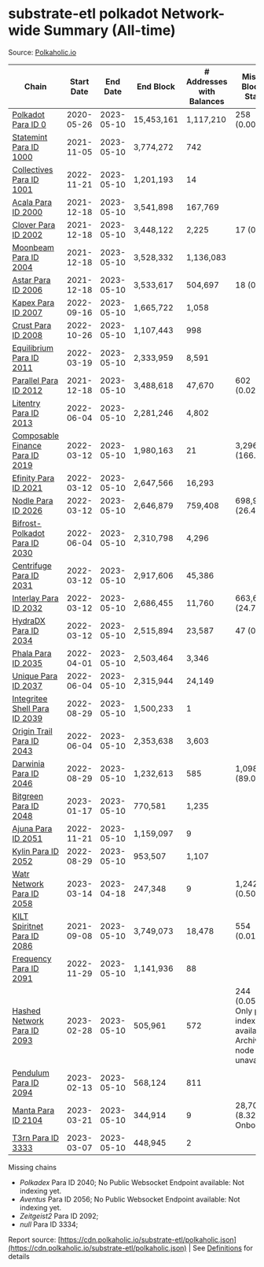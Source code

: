 # substrate-etl polkadot Network-wide Summary (All-time)

Source: [Polkaholic.io](https://polkaholic.io)


| Chain            | Start Date | End Date | End Block | # Addresses with Balances | Missing Blocks / Status |
| ---------------- | ---------- | ---------| --------- | ------------------------- | ----------------------- |
| [Polkadot Para ID 0](/polkadot/0-polkadot) | 2020-05-26 | 2023-05-10 | 15,453,161 |  1,117,210 | 258 (0.00%)  |
| [Statemint Para ID 1000](/polkadot/1000-statemint) | 2021-11-05 | 2023-05-10 | 3,774,272 |  742 |    |
| [Collectives Para ID 1001](/polkadot/1001-collectives) | 2022-11-21 | 2023-05-10 | 1,201,193 |  14 |    |
| [Acala Para ID 2000](/polkadot/2000-acala) | 2021-12-18 | 2023-05-10 | 3,541,898 |  167,769 |    |
| [Clover Para ID 2002](/polkadot/2002-clover) | 2021-12-18 | 2023-05-10 | 3,448,122 |  2,225 | 17 (0.00%)  |
| [Moonbeam Para ID 2004](/polkadot/2004-moonbeam) | 2021-12-18 | 2023-05-10 | 3,528,332 |  1,136,083 |    |
| [Astar Para ID 2006](/polkadot/2006-astar) | 2021-12-18 | 2023-05-10 | 3,533,617 |  504,697 | 18 (0.00%)  |
| [Kapex Para ID 2007](/polkadot/2007-kapex) | 2022-09-16 | 2023-05-10 | 1,665,722 |  1,058 |    |
| [Crust Para ID 2008](/polkadot/2008-crust) | 2022-10-26 | 2023-05-10 | 1,107,443 |  998 |    |
| [Equilibrium Para ID 2011](/polkadot/2011-equilibrium) | 2022-03-19 | 2023-05-10 | 2,333,959 |  8,591 |    |
| [Parallel Para ID 2012](/polkadot/2012-parallel) | 2021-12-18 | 2023-05-10 | 3,488,618 |  47,670 | 602 (0.02%)  |
| [Litentry Para ID 2013](/polkadot/2013-litentry) | 2022-06-04 | 2023-05-10 | 2,281,246 |  4,802 |    |
| [Composable Finance Para ID 2019](/polkadot/2019-composable) | 2022-03-12 | 2023-05-10 | 1,980,163 |  21 | 3,296,718 (166.49%)  |
| [Efinity Para ID 2021](/polkadot/2021-efinity) | 2022-03-12 | 2023-05-10 | 2,647,566 |  16,293 |    |
| [Nodle Para ID 2026](/polkadot/2026-nodle) | 2022-03-12 | 2023-05-10 | 2,646,879 |  759,408 | 698,978 (26.41%)  |
| [Bifrost-Polkadot Para ID 2030](/polkadot/2030-bifrost-dot) | 2022-06-04 | 2023-05-10 | 2,310,798 |  4,296 |    |
| [Centrifuge Para ID 2031](/polkadot/2031-centrifuge) | 2022-03-12 | 2023-05-10 | 2,917,606 |  45,386 |    |
| [Interlay Para ID 2032](/polkadot/2032-interlay) | 2022-03-12 | 2023-05-10 | 2,686,455 |  11,760 | 663,696 (24.71%)  |
| [HydraDX Para ID 2034](/polkadot/2034-hydradx) | 2022-03-12 | 2023-05-10 | 2,515,894 |  23,587 | 47 (0.00%)  |
| [Phala Para ID 2035](/polkadot/2035-phala) | 2022-04-01 | 2023-05-10 | 2,503,464 |  3,346 |    |
| [Unique Para ID 2037](/polkadot/2037-unique) | 2022-06-04 | 2023-05-10 | 2,315,944 |  24,149 |    |
| [Integritee Shell Para ID 2039](/polkadot/2039-integritee-shell) | 2022-08-29 | 2023-05-10 | 1,500,233 |  1 |    |
| [Origin Trail Para ID 2043](/polkadot/2043-origintrail) | 2022-06-04 | 2023-05-10 | 2,353,638 |  3,603 |    |
| [Darwinia Para ID 2046](/polkadot/2046-darwinia) | 2022-08-29 | 2023-05-10 | 1,232,613 |  585 | 1,098,057 (89.08%)  |
| [Bitgreen Para ID 2048](/polkadot/2048-bitgreen) | 2023-01-17 | 2023-05-10 | 770,581 |  1,235 |    |
| [Ajuna Para ID 2051](/polkadot/2051-ajuna) | 2022-11-21 | 2023-05-10 | 1,159,097 |  9 |    |
| [Kylin Para ID 2052](/polkadot/2052-kylin) | 2022-08-29 | 2023-05-10 | 953,507 |  1,107 |    |
| [Watr Network Para ID 2058](/polkadot/2058-watr) | 2023-03-14 | 2023-04-18 | 247,348 |  9 | 1,242 (0.50%)  |
| [KILT Spiritnet Para ID 2086](/polkadot/2086-kilt) | 2021-09-08 | 2023-05-10 | 3,749,073 |  18,478 | 554 (0.01%)  |
| [Frequency Para ID 2091](/polkadot/2091-frequency) | 2022-11-29 | 2023-05-10 | 1,141,936 |  88 |    |
| [Hashed Network Para ID 2093](/polkadot/2093-hashed) | 2023-02-28 | 2023-05-10 | 505,961 |  572 | 244 (0.05%) Only partial index available: Archive node unavailable |
| [Pendulum Para ID 2094](/polkadot/2094-pendulum) | 2023-02-13 | 2023-05-10 | 568,124 |  811 |    |
| [Manta Para ID 2104](/polkadot/2104-manta) | 2023-03-21 | 2023-05-10 | 344,914 |  9 | 28,703 (8.32%) Onboarding |
| [T3rn Para ID 3333](/polkadot/3333-t3rn) | 2023-03-07 | 2023-05-10 | 448,945 |  2 |    |

Missing chains


* *Polkadex* Para ID 2040; No Public Websocket Endpoint available: Not indexing yet.
* *Aventus* Para ID 2056; No Public Websocket Endpoint available: Not indexing yet.
* *Zeitgeist2* Para ID 2092; 
* *null* Para ID 3334; 

Report source: [https://cdn.polkaholic.io/substrate-etl/polkaholic.json](https://cdn.polkaholic.io/substrate-etl/polkaholic.json) | See [Definitions](/DEFINITIONS.md) for details
